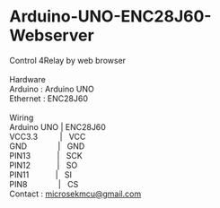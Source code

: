 # Arduino-UNO-ENC28J60-Webserver
Control 4Relay by web browser <br>
<br>
Hardware
<br>
Arduino : Arduino UNO <br>
Ethernet : ENC28J60<br>
<br>
Wiring <br>
Arduino UNO  |  ENC28J60 <br>
VCC3.3&nbsp;&nbsp;&nbsp;&nbsp;&nbsp;&nbsp;&nbsp;&nbsp;&nbsp;&nbsp;|&nbsp;&nbsp;&nbsp;VCC <br>
GND&nbsp;&nbsp;&nbsp;&nbsp;&nbsp;&nbsp;&nbsp;&nbsp;&nbsp;&nbsp;&nbsp;&nbsp;&nbsp;&nbsp;|&nbsp;&nbsp;&nbsp;GND <br>
PIN13&nbsp;&nbsp;&nbsp;&nbsp;&nbsp;&nbsp;&nbsp;&nbsp;&nbsp;&nbsp;&nbsp;&nbsp;|&nbsp;&nbsp;&nbsp;SCK <br>
PIN12&nbsp;&nbsp;&nbsp;&nbsp;&nbsp;&nbsp;&nbsp;&nbsp;&nbsp;&nbsp;&nbsp;&nbsp;|&nbsp;&nbsp;&nbsp;SO <br>
PIN11&nbsp;&nbsp;&nbsp;&nbsp;&nbsp;&nbsp;&nbsp;&nbsp;&nbsp;&nbsp;&nbsp;&nbsp;|&nbsp;&nbsp;&nbsp;SI <br>
PIN8&nbsp;&nbsp;&nbsp;&nbsp;&nbsp;&nbsp;&nbsp;&nbsp;&nbsp;&nbsp;&nbsp;&nbsp;&nbsp;&nbsp;|&nbsp;&nbsp;&nbsp;CS <br>
Contact : microsekmcu@gmail.com
